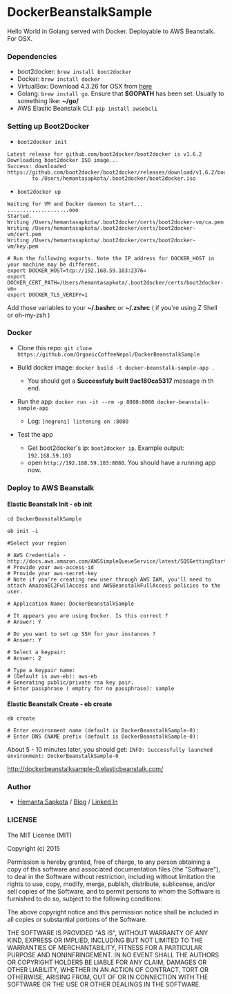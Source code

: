 # DockerBeanstalkSample
Hello World in Golang served with Docker. Deployable to AWS Beanstalk. For OSX.

### Dependencies ###

* boot2docker: ```brew install boot2docker```
* Docker: ```brew install docker```
* VirtualBox: Download 4.3.26 for OSX from [here](https://www.virtualbox.org/wiki/Download_Old_Builds_4_3)
* Golang: ```brew install go```. Ensure that **$GOPATH** has been set. Usually to something like: **~/go/**
* AWS Elastic Beanstalk CLI: ```pip install awsebcli```

### Setting up Boot2Docker ###

* ```boot2docker init```
```
Latest release for github.com/boot2docker/boot2docker is v1.6.2
Downloading boot2docker ISO image...
Success: downloaded https://github.com/boot2docker/boot2docker/releases/download/v1.6.2/boot2docker.iso
        to /Users/hemantasapkota/.boot2docker/boot2docker.iso
```

* ```boot2docker up```

```
Waiting for VM and Docker daemon to start...
....................ooo
Started.
Writing /Users/hemantasapkota/.boot2docker/certs/boot2docker-vm/ca.pem
Writing /Users/hemantasapkota/.boot2docker/certs/boot2docker-vm/cert.pem
Writing /Users/hemantasapkota/.boot2docker/certs/boot2docker-vm/key.pem

# Run the following exports. Note the IP address for DOCKER_HOST in your machine may be different.
export DOCKER_HOST=tcp://192.168.59.103:2376▫
export DOCKER_CERT_PATH=/Users/hemantasapkota/.boot2docker/certs/boot2docker-vm▫
export DOCKER_TLS_VERIFY=1
```

Add those variables to your **~/.bashrc** or **~/.zshrc** ( if you're using Z Shell or oh-my-zsh )

### Docker ###

* Clone this repo: ```git clone https://github.com/OrganicCoffeeNepal/DockerBeanstalkSample```

* Build docker image: ```docker build -t docker-beanstalk-sample-app . ``` 
    * You should get a **Successfuly built 9ac180ca5317** message in th end.

* Run the app: ```docker run -it --rm -p 8080:8080 docker-beanstalk-sample-app```
    * Log: ```[negroni] listening on :8080``` 

* Test the app
  * Get boot2docker's ip: ```boot2docker ip```. Example output: ```192.168.59.103```
  * open ```http://192.168.59.103:8080```. You should have a running app now.

### Deploy to AWS Beanstalk ###

#### Elastic Beanstalk Init - eb init ####
```
cd DockerBeanstalkSample

eb init -i

#Select your region

# AWS Credentials - http://docs.aws.amazon.com/AWSSimpleQueueService/latest/SQSGettingStartedGuide/AWSCredentials.html
# Provide your aws-access-id
# Provide your aws-secret-key
# Note if you're creating new user through AWS IAM, you'll need to attach AmazonEC2FullAccess and AWSBeanstalkFullAccess policies to the user.

# Application Name: DockerBeanstalkSample

# It appears you are using Docker. Is this correct ?
# Answer: Y

# Do you want to set up SSH for your instances ?
# Answer: Y

# Select a keypair:
# Answer: 2

# Type a keypair name:
# (Default is aws-eb): aws-eb
# Generating public/private rsa key pair.
# Enter passphrase ( emptry for no passphrase): sample
```

#### Elastic Beanstalk Create - eb create ####

```
eb create

# Enter environment name (default is DockerBeanstalkSample-0): 
# Enter DNS CNAME prefix (default is DockerBeanstalkSample-0):

```

About 5 - 10 minutes later, you should get:
```INFO: Successfully launched environment: DockerBeanstalkSample-0```

http://dockerbeanstalksample-0.elasticbeanstalk.com/

### Author ###
* [Hemanta Sapkota](https://twitter.com/ozhemanta) / [Blog](http://hemantasapkota.github.io/) / [Linked In](https://au.linkedin.com/in/hemantasapkota)

### LICENSE ###

The MIT License (MIT)

Copyright (c) 2015 

Permission is hereby granted, free of charge, to any person obtaining a copy
of this software and associated documentation files (the "Software"), to deal
in the Software without restriction, including without limitation the rights
to use, copy, modify, merge, publish, distribute, sublicense, and/or sell
copies of the Software, and to permit persons to whom the Software is
furnished to do so, subject to the following conditions:

The above copyright notice and this permission notice shall be included in all
copies or substantial portions of the Software.

THE SOFTWARE IS PROVIDED "AS IS", WITHOUT WARRANTY OF ANY KIND, EXPRESS OR
IMPLIED, INCLUDING BUT NOT LIMITED TO THE WARRANTIES OF MERCHANTABILITY,
FITNESS FOR A PARTICULAR PURPOSE AND NONINFRINGEMENT. IN NO EVENT SHALL THE
AUTHORS OR COPYRIGHT HOLDERS BE LIABLE FOR ANY CLAIM, DAMAGES OR OTHER
LIABILITY, WHETHER IN AN ACTION OF CONTRACT, TORT OR OTHERWISE, ARISING FROM,
OUT OF OR IN CONNECTION WITH THE SOFTWARE OR THE USE OR OTHER DEALINGS IN THE
SOFTWARE.
